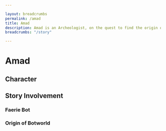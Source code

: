 ```yaml
---

layout: breadcrumbs
permalink: /amad
title: Amad
description: Amad is an Archeologist, on the quest to find the origin of Botworld and the mythical Faerie Bot.
breadcrumbs: "/story"

---
```


# Amad

<div markdown="1" class=" ghcms ghcms-intro">
</div>

## Character

<div markdown="1" class=" ghcms ghcms-character">
</div>

## Story Involvement

### Faerie Bot

<div markdown="1" class=" ghcms ghcms-faerie">
</div>

### Origin of Botworld

<div markdown="1" class=" ghcms ghcms-botworld-origin">
</div>
